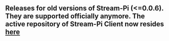 ## Releases for old versions of Stream-Pi (<=0.0.6). **They are supported officially anymore**. The active repository of Stream-Pi Client now resides [here](https://github.com/stream-pi/client)
